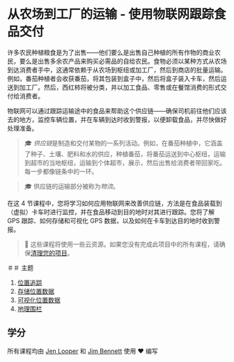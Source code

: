 
# 从农场到工厂的运输 - 使用物联网跟踪食品交付

许多农民种植粮食是为了出售——他们要么是出售自己种植的所有作物的商业农民，要么是出售多余农产品来购买必需品的自给农民。食物必须以某种方式从农场到达消费者手中，这通常依赖于从农场到枢纽或加工厂，然后到商店的批量运输。例如，番茄种植者会收获番茄，将其包装到盒子中，然后将盒子装入卡车，然后运送到加工厂。然后，西红柿将被分类，并以加工食品、零售或在餐馆消费的形式交付给消费者。

物联网可以通过跟踪运输途中的食品来帮助这个供应链——确保司机前往他们应该去的地方，监控车辆位置，并在车辆到达时收到警报，以便卸载食品，并尽快做好处理准备。

> 🎓 *供应链*是制造和交付某物的一系列活动。例如，在番茄种植中，它涵盖了种子、土壤、肥料和水的供应，种植番茄，将番茄运送到中心枢纽，运输到超市的当地枢纽，运输到个体超市，展示，然后出售给消费者带回家吃。每一步都像链条中的一环。

> 🎓 供应链的运输部分被称为*物流*。

在这 4 节课程中，您将学习如何应用物联网来改善供应链，方法是在食品装载到（虚拟）卡车时进行监控，并在食品移动到目的地时对其进行跟踪。您将了解 GPS 跟踪、如何存储和可视化 GPS 数据，以及如何在卡车到达目的地时收到警报。

> 💁 这些课程将使用一些云资源。如果您没有完成此项目中的所有课程，请确保[清理您的项目](../../clean-up.md)。

＃＃ 主题

1. [位置追踪](../lessons/1-location-tracking/translations/README.zh-cn.md)
1. [存储位置数据](../lessons/2-store-location-data/translations/README.zh-cn.md)
1. [可视化位置数据](../lessons/3-visualize-location-data/translations/README.zh-cn.md)
1. [地理围栏](../lessons/4-geofences/translations/README.zh-cn.md)

## 学分

所有课程均由 [Jen Looper](https://github.com/jlooper) 和 [Jim Bennett](https://GitHub.com/JimBobBennett) 使用 ♥️ 编写


